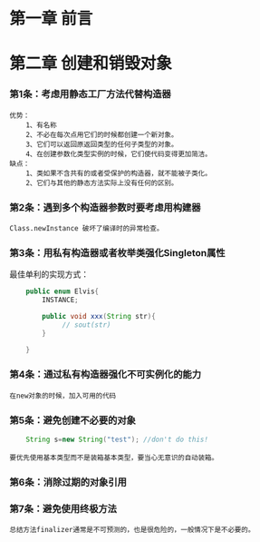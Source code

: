 # 第一章 前言
# 第二章 创建和销毁对象
### 第1条：考虑用静态工厂方法代替构造器
	优势：
		1、有名称
		2、不必在每次点用它们的时候都创建一个新对象。
		3、它们可以返回原返回类型的任何子类型的对象。
		4、在创建参数化类型实例的时候，它们使代码变得更加简洁。
	缺点：
		1、类如果不含共有的或者受保护的构造器，就不能被子类化。
		2、它们与其他的静态方法实际上没有任何的区别。
### 第2条：遇到多个构造器参数时要考虑用构建器
	Class.newInstance 破坏了编译时的异常检查。
### 第3条：用私有构造器或者枚举类强化Singleton属性
最佳单利的实现方式：
```java
	public enum Elvis{
		INSTANCE;

		public void xxx(String str){
			 // sout(str)
		}

	}
```
### 第4条：通过私有构造器强化不可实例化的能力
	在new对象的时候，加入可用的代码
### 第5条：避免创建不必要的对象
```java	
	String s=new String("test"); //don't do this!
```
	要优先使用基本类型而不是装箱基本类型，要当心无意识的自动装箱。
### 第6条：消除过期的对象引用
### 第7条：避免使用终极方法
	总结方法finalizer通常是不可预测的，也是很危险的，一般情况下是不必要的。
